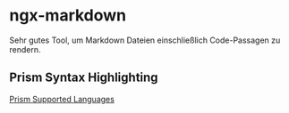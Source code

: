 # ngx-markdown

Sehr gutes Tool, um Markdown Dateien einschließlich Code-Passagen zu rendern.

## Prism Syntax Highlighting

[Prism Supported Languages](https://prismjs.com/#supported-languages)

